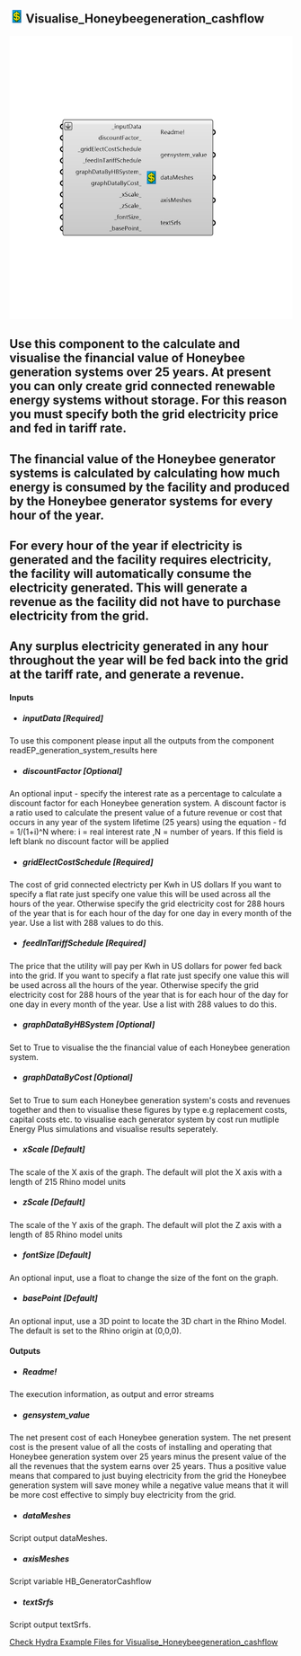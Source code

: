 ## ![](../../images/icons/Visualise_Honeybeegeneration_cashflow.png) Visualise_Honeybeegeneration_cashflow

![](../../images/components/Visualise_Honeybeegeneration_cashflow.png)

Use this component to the calculate and visualise the financial value of Honeybee generation systems over 25 years. At present you can only create grid connected renewable energy systems without storage. For this reason you must specify both the grid electricity price and fed in tariff rate.
 -
 The financial value of the Honeybee generator systems is calculated by calculating how much energy is consumed by the facility and produced by the Honeybee generator systems for every hour of the year.
 -
 For every hour of the year if electricity is generated and the facility requires electricity, the facility will automatically consume the electricity generated. This will generate a revenue as the facility did not have to purchase electricity from the grid.
 -
 Any surplus electricity generated in any hour throughout the year will be fed back into the grid at the tariff rate, and generate a revenue.
 -
 

#### Inputs
* ##### inputData [Required]
To use this component please input all the outputs from the component readEP_generation_system_results here
* ##### discountFactor [Optional]
An optional input - specify the interest rate as a percentage to calculate a discount factor for each Honeybee generation system. A discount factor is a ratio used to calculate the present value of a future revenue or cost that occurs in any year of the system lifetime (25 years) using the equation - fd = 1/(1+i)^N where: i = real interest rate ,N = number of years. If this field is left blank no discount factor will be applied
* ##### gridElectCostSchedule [Required]
The cost of grid connected electricty per Kwh in US dollars
 If you want to specify a flat rate just specify one value this will be used across all the hours of the year.
 Otherwise specify the grid electricity cost for 288 hours of the year that is for each hour of the day for one day in every month of the year.
 Use a list with 288 values to do this.
* ##### feedInTariffSchedule [Required]
The price that the utility will pay per Kwh in US dollars for power fed back into the grid. 
 If you want to specify a flat rate just specify one value this will be used across all the hours of the year.
 Otherwise specify the grid electricity cost for 288 hours of the year that is for each hour of the day for one day in every month of the year.
 Use a list with 288 values to do this.
* ##### graphDataByHBSystem [Optional]
Set to True to visualise the the financial value of each Honeybee generation system.
* ##### graphDataByCost [Optional]
Set to True to sum each Honeybee generation system's costs and revenues together and then to visualise these figures by type e.g replacement costs, capital costs etc.
 to visualise each generator system by cost run mutliple Energy Plus simulations and visualise results seperately.
* ##### xScale [Default]
The scale of the X axis of the graph. The default will plot the X axis with a length of 215 Rhino model units 
* ##### zScale [Default]
The scale of the Y axis of the graph. The default will plot the Z axis with a length of 85 Rhino model units 
* ##### fontSize [Default]
An optional input, use a float to change the size of the font on the graph.
* ##### basePoint [Default]
An optional input, use a 3D point to locate the 3D chart in the Rhino Model.  The default is set to the Rhino origin at (0,0,0).

#### Outputs
* ##### Readme!
The execution information, as output and error streams
* ##### gensystem_value
The net present cost of each Honeybee generation system. The net present cost is the present value of all the costs of installing and operating that Honeybee generation system over 25 years minus the present value of the all the revenues that the system earns over 25 years. 
 Thus a positive value means that compared to just buying electricity from the grid the Honeybee generation system will save money while a negative value means that it will be more cost effective to simply buy electricity from the grid.
* ##### dataMeshes
Script output dataMeshes.
* ##### axisMeshes
Script variable HB_GeneratorCashflow
* ##### textSrfs
Script output textSrfs.


[Check Hydra Example Files for Visualise_Honeybeegeneration_cashflow](https://hydrashare.github.io/hydra/index.html?keywords=Honeybee_Visualise_Honeybeegeneration_cashflow)